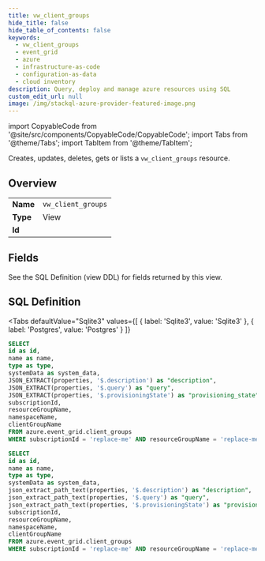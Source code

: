 ```yaml
--- 
title: vw_client_groups
hide_title: false
hide_table_of_contents: false
keywords:
  - vw_client_groups
  - event_grid
  - azure
  - infrastructure-as-code
  - configuration-as-data
  - cloud inventory
description: Query, deploy and manage azure resources using SQL
custom_edit_url: null
image: /img/stackql-azure-provider-featured-image.png
---
```


import CopyableCode from '@site/src/components/CopyableCode/CopyableCode';
import Tabs from '@theme/Tabs';
import TabItem from '@theme/TabItem';

Creates, updates, deletes, gets or lists a <code>vw_client_groups</code> resource.

## Overview
<table><tbody>
<tr><td><b>Name</b></td><td><code>vw_client_groups</code></td></tr>
<tr><td><b>Type</b></td><td>View</td></tr>
<tr><td><b>Id</b></td><td><CopyableCode code="azure.event_grid.vw_client_groups" /></td></tr>
</tbody></table>

## Fields

See the SQL Definition (view DDL) for fields returned by this view.

## SQL Definition

<Tabs
defaultValue="Sqlite3"
values={[
{ label: 'Sqlite3', value: 'Sqlite3' },
{ label: 'Postgres', value: 'Postgres' }
]}
>
<TabItem value="Sqlite3">

```sql
SELECT
id as id,
name as name,
type as type,
systemData as system_data,
JSON_EXTRACT(properties, '$.description') as "description",
JSON_EXTRACT(properties, '$.query') as "query",
JSON_EXTRACT(properties, '$.provisioningState') as "provisioning_state",
subscriptionId,
resourceGroupName,
namespaceName,
clientGroupName
FROM azure.event_grid.client_groups
WHERE subscriptionId = 'replace-me' AND resourceGroupName = 'replace-me' AND namespaceName = 'replace-me';
```

</TabItem>
<TabItem value="Postgres">

```sql
SELECT
id as id,
name as name,
type as type,
systemData as system_data,
json_extract_path_text(properties, '$.description') as "description",
json_extract_path_text(properties, '$.query') as "query",
json_extract_path_text(properties, '$.provisioningState') as "provisioning_state",
subscriptionId,
resourceGroupName,
namespaceName,
clientGroupName
FROM azure.event_grid.client_groups
WHERE subscriptionId = 'replace-me' AND resourceGroupName = 'replace-me' AND namespaceName = 'replace-me';
```

</TabItem>
</Tabs>
